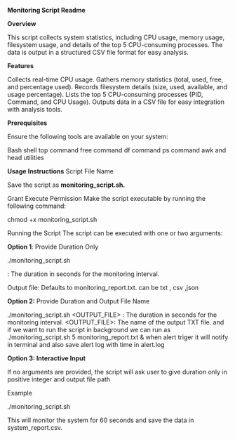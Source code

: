 **Monitoring Script Readme**

**Overview**

This script collects system statistics, including CPU usage, memory usage, filesystem usage, and details of the top 5 CPU-consuming processes. The data is output in a structured CSV file format for easy analysis.

**Features**

Collects real-time CPU usage.
Gathers memory statistics (total, used, free, and percentage used).
Records filesystem details (size, used, available, and usage percentage).
Lists the top 5 CPU-consuming processes (PID, Command, and CPU Usage).
Outputs data in a CSV file for easy integration with analysis tools.

**Prerequisites**

Ensure the following tools are available on your system:

Bash shell
top command
free command
df command
ps command
awk and head utilities

**Usage Instructions**
Script File Name

Save the script as **monitoring_script.sh.**

Grant Execute Permission
Make the script executable by running the following command:

chmod +x monitoring_script.sh

Running the Script
The script can be executed with one or two arguments:

**Option 1**: Provide Duration Only

./monitoring_script.sh <DURATION>

<DURATION>: The duration in seconds for the monitoring interval.

Output file: Defaults to monitoring_report.txt.  can be txt , csv ,json 

**Option 2:** Provide Duration and Output File Name

./monitoring_script.sh <DURATION> <OUTPUT_FILE>
<DURATION>: The duration in seconds for the monitoring interval.
<OUTPUT_FILE>: The name of the output TXT file.
and if we want to run the script in background we can run as ./monitoring_script.sh 5 monitoring_report.txt &
when alert triger it will notify in terminal  and also save alert log with time in alert.log 


**Option 3: Interactive Input**

If no arguments are provided, the script will ask user to give duration only in positive integer and output file path 

Example

./monitoring_script.sh 

This will monitor the system for 60 seconds and save the data in system_report.csv.
